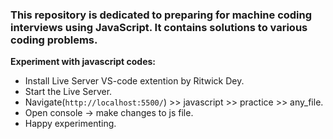 ### This repository is dedicated to preparing for machine coding interviews using JavaScript. It contains solutions to various coding problems.


**Experiment with javascript codes:**

- Install Live Server VS-code extention by Ritwick Dey.
- Start the Live Server.
- Navigate(`http://localhost:5500/`)  >> javascript >> practice >> any_file.
- Open console -> make changes to js file.
- Happy experimenting. 